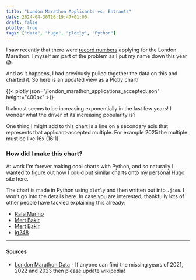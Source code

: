 ```yaml
---
title: "London Marathon Applicants vs. Entrants"
date: 2024-04-30T16:19:47+01:00
draft: false
plotly: true
tags: ["data", "hugo", "plotly", "Python"]
---
```


I saw recently that there were [record numbers](https://www.bbc.co.uk/news/uk-england-london-68918984) applying for the London Marathon. I myself am part of the problem as I put my name down this year :scream:.

And as it happens, I had previously pulled together the data on this and charted it. So here is an updated view as a Plotly chart!

{{< plotly json="/london_marathon_applications_accepted.json" height="400px" >}}

It almost seems to be increasing exponentially in the last few years! I wonder what the driver of its increasing popularity is?

One thing I might add to this chart is a line on a secondary axis that represents that applicant-accepted multiple. For example 2025 the multiple must be like 16x (16:1).

### How did I make this chart?

At work I'm forever making cool charts with Python, and so naturally I wanted to figure out how I could put similar charts onto my personal Hugo site here.

The chart is made in Python using `plotly` and then written out into `.json`. I won't go into the details here. In case you are interested, thankfully lots of other people have tackled explaining this already:

- [Rafa Marino](https://rafamarino.com/posts/plotly2.0/#2-conditionally-load-d3js-and-plotlyjs)
- [Mert Bakir](https://metalblueberry.github.io/post/howto/2019-11-23_add_plots_with_hugo_shortcodes/)
- [Mert Bakir](https://mertbakir.gitlab.io/hugo/plotly-with-hugo/)
- [ig248](https://ig248.gitlab.io/post/2018-11-05-plotly-sample/)

---

#### Sources

- [London Marathon Data](https://en.wikipedia.org/wiki/London_Marathon) - If anyone can find the missing years of 2021, 2022 and 2023 then please update wikipedia!
